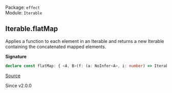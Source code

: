 Package: `effect`<br />
Module: `Iterable`<br />

## Iterable.flatMap

Applies a function to each element in an Iterable and returns a new Iterable containing the concatenated mapped elements.

**Signature**

```ts
declare const flatMap: { <A, B>(f: (a: NoInfer<A>, i: number) => Iterable<B>): (self: Iterable<A>) => Iterable<B>; <A, B>(self: Iterable<A>, f: (a: NoInfer<A>, i: number) => Iterable<B>): Iterable<B>; }
```

[Source](https://github.com/Effect-TS/effect/tree/main/packages/effect/src/Iterable.ts#L736)

Since v2.0.0